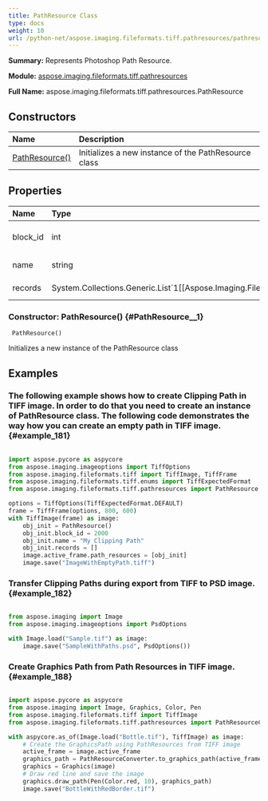 ```yaml
---
title: PathResource Class
type: docs
weight: 10
url: /python-net/aspose.imaging.fileformats.tiff.pathresources/pathresource/
---
```


**Summary:** Represents Photoshop Path Resource.

**Module:** [aspose.imaging.fileformats.tiff.pathresources](/imaging/python-net/aspose.imaging.fileformats.tiff.pathresources/)

**Full Name:** aspose.imaging.fileformats.tiff.pathresources.PathResource

## **Constructors**
| **Name** | **Description** |
| :- | :- |
| [PathResource()](#PathResource__1) | Initializes a new instance of the PathResource class |
## **Properties**
| **Name** | **Type** | **Access** | **Description** |
| :- | :- | :- | :- |
| block_id | int | r/w | Gets or sets the block identifier. |
| name | string | r/w | Gets or sets the name. |
| records | System.Collections.Generic.List`1[[Aspose.Imaging.FileFormats.Core.VectorPaths.VectorPathRecord]] | r/w | Gets or sets the records. |


### Constructor: PathResource() {#PathResource__1}


```
 PathResource() 
```

Initializes a new instance of the PathResource class

## **Examples**
### The following example shows how to create Clipping Path in TIFF image. In order to do that you need to create an instance of PathResource class. The following code demonstrates the way how you can create an empty path in TIFF image. {#example_181}
``` python

import aspose.pycore as aspycore
from aspose.imaging.imageoptions import TiffOptions   
from aspose.imaging.fileformats.tiff import TiffImage, TiffFrame
from aspose.imaging.fileformats.tiff.enums import TiffExpectedFormat
from aspose.imaging.fileformats.tiff.pathresources import PathResource

options = TiffOptions(TiffExpectedFormat.DEFAULT)
frame = TiffFrame(options, 800, 600)
with TiffImage(frame) as image:
	obj_init = PathResource()
	obj_init.block_id = 2000
	obj_init.name = "My Clipping Path"
	obj_init.records = []
	image.active_frame.path_resources = [obj_init]
	image.save("ImageWithEmptyPath.tiff")


```

### Transfer Clipping Paths during export from TIFF to PSD image. {#example_182}
``` python

from aspose.imaging import Image
from aspose.imaging.imageoptions import PsdOptions

with Image.load("Sample.tif") as image:
	image.save("SampleWithPaths.psd", PsdOptions())

```

### Create Graphics Path from Path Resources in TIFF image. {#example_188}
``` python

import aspose.pycore as aspycore
from aspose.imaging import Image, Graphics, Color, Pen
from aspose.imaging.fileformats.tiff import TiffImage
from aspose.imaging.fileformats.tiff.pathresources import PathResourceConverter

with aspycore.as_of(Image.load("Bottle.tif"), TiffImage) as image:
	# Create the GraphicsPath using PathResources from TIFF image
	active_frame = image.active_frame
	graphics_path = PathResourceConverter.to_graphics_path(active_frame.path_resource, active_frame.size)
	graphics = Graphics(image)
	# Draw red line and save the image
	graphics.draw_path(Pen(Color.red, 10), graphics_path)
	image.save("BottleWithRedBorder.tif")


```

